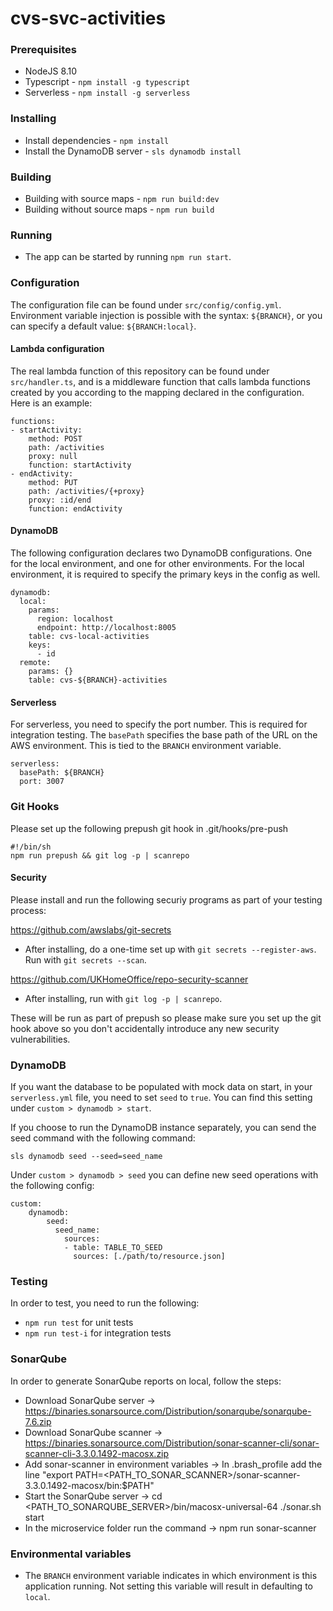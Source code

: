 # cvs-svc-activities

### Prerequisites
- NodeJS 8.10
- Typescript - `npm install -g typescript`
- Serverless - `npm install -g serverless`

### Installing
- Install dependencies - `npm install`
- Install the DynamoDB server - `sls dynamodb install`

### Building
- Building with source maps - `npm run build:dev`
- Building without source maps - `npm run build`

### Running
- The app can be started by running `npm run start`.

### Configuration
The configuration file can be found under `src/config/config.yml`.
Environment variable injection is possible with the syntax:
`${BRANCH}`, or you can specify a default value: `${BRANCH:local}`.
#### Lambda configuration
The real lambda function of this repository can be found under `src/handler.ts`, and is a middleware function that calls lambda functions created by you according to the mapping declared in the configuration.
Here is an example:
```
functions:
- startActivity:
    method: POST
    path: /activities
    proxy: null
    function: startActivity
- endActivity:
    method: PUT
    path: /activities/{+proxy}
    proxy: :id/end
    function: endActivity
```
#### DynamoDB
The following configuration declares two DynamoDB configurations. One for the local environment, and one for other environments. For the local environment, it is required to specify the primary keys in the config as well. 
```
dynamodb:
  local:
    params:
      region: localhost
      endpoint: http://localhost:8005
    table: cvs-local-activities
    keys:
      - id
  remote:
    params: {}
    table: cvs-${BRANCH}-activities
```
#### Serverless
For serverless, you need to specify the port number. This is required for integration testing. The `basePath` specifies the base path of the URL on the AWS environment. This is tied to the `BRANCH` environment variable.
```
serverless:
  basePath: ${BRANCH}
  port: 3007
```

### Git Hooks

Please set up the following prepush git hook in .git/hooks/pre-push

```
#!/bin/sh
npm run prepush && git log -p | scanrepo

```

#### Security

Please install and run the following securiy programs as part of your testing process:

https://github.com/awslabs/git-secrets

- After installing, do a one-time set up with `git secrets --register-aws`. Run with `git secrets --scan`.

https://github.com/UKHomeOffice/repo-security-scanner

- After installing, run with `git log -p | scanrepo`.

These will be run as part of prepush so please make sure you set up the git hook above so you don't accidentally introduce any new security vulnerabilities.

### DynamoDB
If you want the database to be populated with mock data on start, in your `serverless.yml` file, you need to set `seed` to `true`. You can find this setting under `custom > dynamodb > start`.

If you choose to run the DynamoDB instance separately, you can send the seed command with the following command:

```sls dynamodb seed --seed=seed_name```

Under `custom > dynamodb > seed` you can define new seed operations with the following config:
```
custom:
    dynamodb:
        seed:
          seed_name:
            sources:
            - table: TABLE_TO_SEED
              sources: [./path/to/resource.json]
```

### Testing
In order to test, you need to run the following:
- `npm run test` for unit tests
- `npm run test-i` for integration tests

### SonarQube
In order to generate SonarQube reports on local, follow the steps:
- Download SonarQube server -> https://binaries.sonarsource.com/Distribution/sonarqube/sonarqube-7.6.zip
- Download SonarQube scanner -> https://binaries.sonarsource.com/Distribution/sonar-scanner-cli/sonar-scanner-cli-3.3.0.1492-macosx.zip
- Add sonar-scanner in environment variables -> In .brash_profile add the line "export PATH=<PATH_TO_SONAR_SCANNER>/sonar-scanner-3.3.0.1492-macosx/bin:$PATH"
- Start the SonarQube server -> cd <PATH_TO_SONARQUBE_SERVER>/bin/macosx-universal-64 ./sonar.sh start
- In the microservice folder run the command -> npm run sonar-scanner


### Environmental variables

- The `BRANCH` environment variable indicates in which environment is this application running. Not setting this variable will result in defaulting to `local`.
